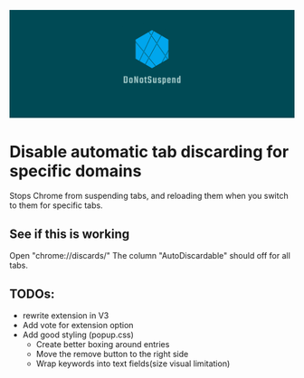 ![DoNotSuspend logo](https://github.com/MartinWie/DoNotSuspend/blob/master/DoNotSuspend_logo.png)

# Disable automatic tab discarding for specific domains
Stops Chrome from suspending tabs, and reloading them when you switch to them for specific tabs.


## See if this is working
Open "chrome://discards/" 
The column "AutoDiscardable" should off for all tabs.


## TODOs: 
- rewrite extension in V3
- Add vote for extension option
- Add good styling (popup.css)
    - Create better boxing around entries
    - Move the remove button to the right side
    - Wrap keywords into text fields(size visual limitation)
